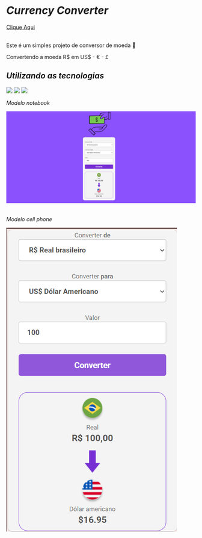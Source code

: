 <h1><i>Currency Converter</i></h1> <a href="https://jackson014.github.io/JS-Conversor-de-money/">Clique Aqui</a>
<br>
<br>
<p>Este é um simples projeto de conversor de moeda 🤑</p>
<p>Convertendo a moeda R$ em US$ - € - £ </p>
<h2><i>Utilizando as tecnologias</i></h2>
<img src="https://img.shields.io/badge/HTML5-E34F26?style=for-the-badge&logo=html5&logoColor=white")>
<img src="https://img.shields.io/badge/CSS3-1572B6?style=for-the-badge&logo=css3&logoColor=white")>
<img src="https://img.shields.io/badge/JavaScript-F7DF1E?style=for-the-badge&logo=javascript&logoColor=black")>
<br>
<p><i>Modelo notebook</i></p>
<img src="https://github.com/Jackson014/JS-Conversor-de-money/blob/main/assests/Captura%20de%20tela%202025-03-03%20124246.png")>
<br>
<br>
<p><i>Modelo cell phone</i></p>
<img src="https://github.com/Jackson014/JS-Conversor-de-money/blob/main/assests/Captura%20de%20tela%202025-03-03%20124217.png")>
